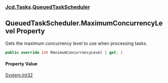 ### [Jcd.Tasks](Jcd.Tasks.md 'Jcd.Tasks').[QueuedTaskScheduler](Jcd.Tasks.QueuedTaskScheduler.md 'Jcd.Tasks.QueuedTaskScheduler')

## QueuedTaskScheduler.MaximumConcurrencyLevel Property

Gets the maximum concurrency level to use when processing tasks.

```csharp
public override int MaximumConcurrencyLevel { get; }
```

#### Property Value
[System.Int32](https://docs.microsoft.com/en-us/dotnet/api/System.Int32 'System.Int32')